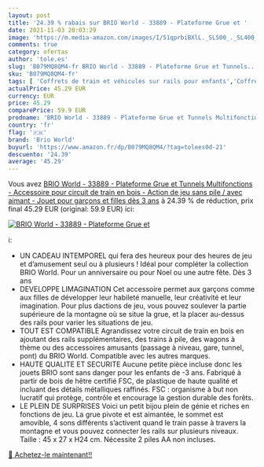 ```yaml
---
layout: post
title: '24.39 % rabais sur BRIO World - 33889 - Plateforme Grue et '
date: 2021-11-03 20:03:29
image: 'https://m.media-amazon.com/images/I/51qprbiBXlL._SL500_._SL400_.jpg'
comments: true
category: ofertas
author: 'tole.es'
slug: 'B079MQ8QM4-fr BRIO World - 33889 - Plateforme Grue et Tunnels...'
sku: 'B079MQ8QM4-fr'
tags: [ 'Coffrets de train et véhicules sur rails pour enfants','Coffrets de véhicules pour enfants','Jeux et Jouets','Jeux et jouets','Véhicules pour enfants','brio world', ]
actualPrice: 45.29 EUR
currency: EUR
price: 45.29
comparePrice: 59.9 EUR
prodname: 'BRIO World - 33889 - Plateforme Grue et Tunnels Multifonctions - Accessoire pour circuit de train en bois - Action de jeu sans pile / avec aimant - Jouet pour garçons et filles dès 3 ans'
country: 'fr'
flag: '🇫🇷'
brand: 'Brio World'
buyurl: 'https://www.amazon.fr/dp/B079MQ8QM4/?tag=tolees0d-21'
descuento: '24.39'
average: '45.29'
---
```


Vous avez [BRIO World - 33889 - Plateforme Grue et Tunnels Multifonctions - Accessoire pour circuit de train en bois - Action de jeu sans pile / avec aimant - Jouet pour garçons et filles dès 3 ans](https://www.amazon.fr/dp/B079MQ8QM4/?tag=tolees0d-21)  à  24.39 % de réduction, prix final  45.29 EUR (original: 59.9 EUR) ici:

[![BRIO World - 33889 - Plateforme Grue et ](https://m.media-amazon.com/images/I/51qprbiBXlL._SL500_._SL400_.jpg)](https://www.amazon.fr/dp/B079MQ8QM4/?tag=tolees0d-21)

ℹ️:

- UN CADEAU INTEMPOREL qui fera des heureux pour des heures de jeu et d’amusement seul ou à plusieurs ! Idéal pour compléter la collection BRIO World. Pour un anniversaire ou pour Noel ou une autre fête. Dès 3 ans
- DEVELOPPE LIMAGINATION Cet accessoire permet aux garçons comme aux filles de développer leur habileté manuelle, leur créativité et leur imagination. Pour plus dactions de jeu, vous pouvez soulever la partie supérieure de la montagne où se situe la grue, et la placer au-dessus des rails pour varier les situations de jeu.
- TOUT EST COMPATIBLE Agrandissez votre circuit de train en bois en ajoutant des rails supplémentaires, des trains à pile, des wagons à thème ou des accessoires amusants (passage à niveau, gare, tunnel, pont) du BRIO World. Compatible avec les autres marques.
- HAUTE QUALITE ET SECURITE Aucune petite pièce incluse donc les jouets BRIO sont sans danger pour les enfants de -3 ans. Fabriqué à partir de bois de hêtre certifié FSC, de plastique de haute qualité et incluant des détails métalliques raffinés. FSC : organisme à but non lucratif qui protège, contrôle et encourage la gestion durable des forêts.
- LE PLEIN DE SURPRISES Voici un petit bijou plein de génie et riches en fonctions de jeu. La grue pivote et est aimantée, le sommet est amovible, 4 sons différents s’activent quand le train passe à travers la montagne et vous pouvez connecter les rails sur plusieurs niveaux. Taille : 45 x 27 x H24 cm. Nécessite 2 piles AA non incluses.

[🛒 Achetez-le maintenant!!](https://www.amazon.fr/dp/B079MQ8QM4/?tag=tolees0d-21)
